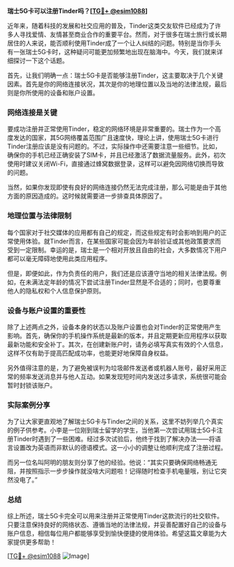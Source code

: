 **瑞士5G卡可以注册Tinder吗？[[TG💪+ @esim1088](https://t.me/s/esim1088)]**

近年来，随着科技的发展和社交应用的普及，Tinder这类交友软件已经成为了许多人寻找爱情、友情甚至商业合作的重要平台。然而，对于很多在瑞士旅行或长期居住的人来说，能否顺利使用Tinder成了一个让人纠结的问题。特别是当你手头有一张瑞士5G卡时，这种疑问可能更加频繁地出现在脑海中。今天，我们就来详细探讨一下这个话题。

首先，让我们明确一点：瑞士5G卡是否能够注册Tinder，这主要取决于几个关键因素。首先是你的网络连接状况，其次是你的地理位置以及当地的法律法规，最后则是你所使用的设备和账户设置。

### 网络连接是关键

要成功注册并正常使用Tinder，稳定的网络环境是非常重要的。瑞士作为一个高度发达的国家，其5G网络覆盖范围广且速度快，理论上讲，使用瑞士5G卡进行Tinder注册应该是没有问题的。不过，实际操作中还需要注意一些细节。比如，确保你的手机已经正确安装了SIM卡，并且已经激活了数据流量服务。此外，初次使用时建议关闭Wi-Fi，直接通过蜂窝数据登录，这样可以避免因网络切换而导致的问题。

当然，如果你发现即使有良好的网络连接仍然无法完成注册，那么可能是由于其他方面的原因造成的。这时候就需要进一步排查具体原因了。

### 地理位置与法律限制

每个国家对于社交媒体的应用都有自己的规定，而这些规定有时会影响到用户的正常使用体验。就Tinder而言，在某些国家可能会因为年龄验证或其他政策要求而受到一定限制。幸运的是，瑞士是一个相对开放且自由的社会，大多数情况下用户都可以毫无障碍地使用此类应用程序。

但是，即便如此，作为负责任的用户，我们还是应该遵守当地的相关法律法规。例如，在未满法定年龄的情况下尝试注册Tinder显然是不合适的；同时，也要尊重他人的隐私权和个人信息保护原则。

### 设备与账户设置的重要性

除了上述两点之外，设备本身的状态以及账户设置也会对Tinder的正常使用产生影响。首先，确保你的手机操作系统是最新的版本，并且定期更新应用程序以获取最新功能和安全补丁。其次，在创建新账户时，请务必填写真实有效的个人信息，这样不仅有助于提高匹配成功率，也能更好地保障自身权益。

另外值得注意的是，为了避免被误判为垃圾邮件发送者或机器人账号，最好采用正常的频率发送消息并与他人互动。如果发现短时间内发送过多请求，系统很可能会暂时封锁该账户。

### 实际案例分享

为了让大家更直观地了解瑞士5G卡与Tinder之间的关系，这里不妨列举几个真实的例子供参考。小李是一位刚到瑞士留学的学生，当他第一次尝试用瑞士5G卡注册Tinder时遇到了一些困难。经过多次试验后，他终于找到了解决办法——将语言设置改为英语而非默认的德语模式。这一小小的调整让他顺利完成了注册过程。

而另一位名叫阿明的朋友则分享了他的经验。他说：“其实只要确保网络畅通无阻，并按照指示一步步操作就没啥大问题啦！记得随时检查手机电量哦，别让它突然没电了。”

### 总结

综上所述，瑞士5G卡完全可以用来注册并正常使用Tinder这款流行的社交软件。只要注意保持良好的网络状态、遵循当地的法律法规，并妥善配置好自己的设备与账户信息，相信每位用户都能够享受到愉快便捷的使用体验。希望这篇文章能为大家提供更多帮助！

[[TG💪+ @esim1088](https://t.me/s/esim1088) ![Image](https://i.postimg.cc/4NQfJmqS/Snipaste-2025-05-13-00-14-12.png)]